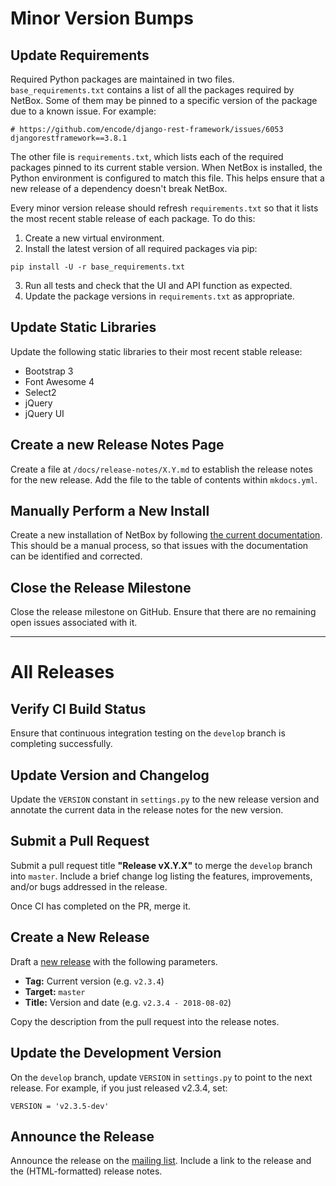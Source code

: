 # Minor Version Bumps

## Update Requirements

Required Python packages are maintained in two files. `base_requirements.txt` contains a list of all the packages required by NetBox. Some of them may be pinned to a specific version of the package due to a known issue. For example:

```
# https://github.com/encode/django-rest-framework/issues/6053
djangorestframework==3.8.1
```

The other file is `requirements.txt`, which lists each of the required packages pinned to its current stable version. When NetBox is installed, the Python environment is configured to match this file. This helps ensure that a new release of a dependency doesn't break NetBox.

Every minor version release should refresh `requirements.txt` so that it lists the most recent stable release of each package. To do this:

1. Create a new virtual environment.
2. Install the latest version of all required packages via pip:

```
pip install -U -r base_requirements.txt
```

3. Run all tests and check that the UI and API function as expected.
4. Update the package versions in `requirements.txt` as appropriate.

## Update Static Libraries

Update the following static libraries to their most recent stable release:

* Bootstrap 3
* Font Awesome 4
* Select2
* jQuery
* jQuery UI

## Create a new Release Notes Page

Create a file at `/docs/release-notes/X.Y.md` to establish the release notes for the new release. Add the file to the table of contents within `mkdocs.yml`.

## Manually Perform a New Install

Create a new installation of NetBox by following [the current documentation](http://netbox.readthedocs.io/en/latest/). This should be a manual process, so that issues with the documentation can be identified and corrected.

## Close the Release Milestone

Close the release milestone on GitHub. Ensure that there are no remaining open issues associated with it.

---

# All Releases

## Verify CI Build Status

Ensure that continuous integration testing on the `develop` branch is completing successfully.

## Update Version and Changelog

Update the `VERSION` constant in `settings.py` to the new release version and annotate the current data in the release notes for the new version.

## Submit a Pull Request

Submit a pull request title **"Release vX.Y.X"** to merge the `develop` branch into `master`. Include a brief change log listing the features, improvements, and/or bugs addressed in the release.

Once CI has completed on the PR, merge it.

## Create a New Release

Draft a [new release](https://github.com/netbox-community/netbox/releases/new) with the following parameters.

* **Tag:** Current version (e.g. `v2.3.4`)
* **Target:** `master`
* **Title:** Version and date (e.g. `v2.3.4 - 2018-08-02`)

Copy the description from the pull request into the release notes.

## Update the Development Version

On the `develop` branch, update `VERSION` in `settings.py` to point to the next release. For example, if you just released v2.3.4, set:

```
VERSION = 'v2.3.5-dev'
```

## Announce the Release

Announce the release on the [mailing list](https://groups.google.com/forum/#!forum/netbox-discuss). Include a link to the release and the (HTML-formatted) release notes.
